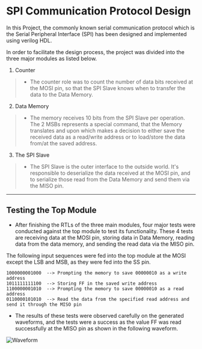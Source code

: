 # SPI Communication Protocol Design

  In this Project, the commonly known serial communication protocol which is the Serial Peripheral Interface (SPI) has been designed and implemented using verilog HDL.

  In order to facilitate the design process, the project was divided into the three major modules as listed below.
  1. Counter
   > - The counter role was to count the number of data bits received at the MOSI pin, so that the SPI Slave knows when to transfer the data to the Data Memory.

2. Data Memory
>- The memory receives 10 bits from the SPI Slave per operation. The 2 MSBs represents a special command, that the Memory translates and upon which makes a decision to either save the received data as a read/write address or to load/store the data from/at the saved address.

3. The SPI Slave
> - The SPI Slave is the outer interface to the outside world. It's responsible to deserialize the data received at the MOSI pin, and to serialize those read from the Data Memory and send them via the MISO pin.

---
## Testing the Top Module

- After finishing the RTLs of the three main modules, four major tests were conducted against the top module to test its functionality. These 4 tests are receiving data at the MOSI pin, storing data in Data Memory, reading data from the data memory, and sending the read data via the MISO pin.

The following input sequences were fed into the top module at the MOSI except the LSB and MSB, as they were fed into the SS pin.
```
1000000001000  --> Prompting the memory to save 00000010 as a write address 
1011111111100  --> Storing FF in the saved write address
1100000001010  --> Prompting the memory to save 00000010 as a read address
0110000101010  --> Read the data from the specified read address and send it through the MISO pin
```
- The results of these tests were observed carefully on the generated waveforms, and the tests were a success as the value FF was read successfully at the MISO pin as shown in the following waveform.

![Waveform](https://github.com/Moaz-Helmy/SPI-Communication-Protocol/blob/master/Waveform/Waveform.JPG)


